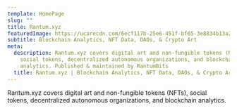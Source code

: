 ```yaml
---
template: HomePage
slug: ""
title: Rantum.xyz
featuredImage: https://ucarecdn.com/6ecf117b-25e6-451f-bf65-3e8834b13a26/
subtitle: Blockchain Analytics, NFT Data, DAOs, & Crypto Art
meta:
  description: Rantum.xyz covers digital art and non-fungible tokens (NFTs),
    social tokens, decentralized autonomous organizations, and blockchain
    analytics. Published & maintained by RantumBits
  title: Rantum.xyz | Blockchain Analytics, NFT Data, DAOs, & Crypto Art
---
```

Rantum.xyz covers digital art and non-fungible tokens (NFTs), social tokens, decentralized autonomous organizations, and blockchain analytics.